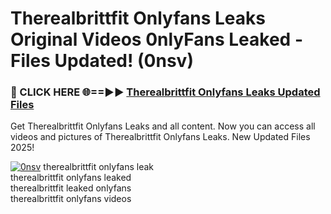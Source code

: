 # Therealbrittfit Onlyfans Leaks Original Videos 0nlyFans Leaked - Files Updated! (0nsv)

<h3>🔴 CLICK HERE 🌐==►► <a href="https://tinyurl.com/x26r9saj" rel="nofollow">Therealbrittfit Onlyfans Leaks Updated Files</a></h3>

Get Therealbrittfit Onlyfans Leaks and all content. Now you can access all videos and pictures of Therealbrittfit Onlyfans Leaks. New Updated Files 2025!

[![0nsv](https://i.imgur.com/LkgZPqh.gif)](https://tinyurl.com/x26r9saj)
therealbrittfit onlyfans leak<br>
therealbrittfit onlyfans leaked<br>
therealbrittfit leaked onlyfans<br>
therealbrittfit onlyfans videos